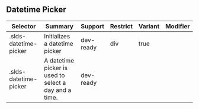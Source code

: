 

## Datetime Picker

| Selector | Summary | Support | Restrict | Variant | Modifier |
|-------|-------|-------|-------|-------|-------|
| .slds-datetime-picker | Initializes a datetime picker | dev-ready | div | true |   |
| .slds-datetime-picker | A datetime picker is used to select a day and a time. | dev-ready |   |   |   |